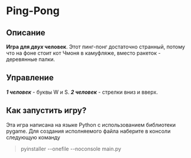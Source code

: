 # Ping-Pong
## Описание
**Игра для _двух_ человек**.
Этот пинг-понг достаточно странный, потому что на фоне стоит кот Чмоня в камуфляже, вместо ракеток - деревянные палки.
## Управление
***1 человек*** - буквы W и S.
***2 человек*** - стрелки вниз и вверх.
## Как запустить игру?
Эта игра написана на языке Python с использованием библиотеки pygame. Для создания исполняемого файла наберите в консоли следующую команду
> pyinstaller --onefile --noconsole main.py
